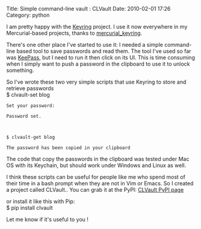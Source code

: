 Title: Simple command-line vault : CLVault
Date: 2010-02-01 17:26
Category: python

I am pretty happy with the [Keyring][] project. I use it now everywhere
in my Mercurial-based projects, thanks to [mercurial\_keyring][].   
  
There's one other place I've started to use it: I needed a simple
command-line based tool to save passwords and read them. The tool I've
used so far was [KeePass][], but I need to run it then click on its UI.
This is time consuming when I simply want to push a password in the
clipboard to use it to unlock something.   
  
So I've wrote these two very simple scripts that use Keyring to store
and retrieve passwords   
   $ clvault-set blog

    Set your password:

    Password set.



    $ clvault-get blog

    The password has been copied in your clipboard

  
The code that copy the passwords in the clipboard was tested under Mac
OS with its Keychain, but should work under Windows and Linux as well.   
  
I think these scripts can be useful for people like me who spend most
of their time in a bash prompt when they are not in Vim or Emacs. So I
created a project called CLVault.. You can grab it at the PyPI: [CLVault
PyPI page][]   
  
or install it like this with Pip:   
   $ pip install clvault

  
Let me know if it's useful to you !

  [Keyring]: http://pypi.python.org/pypi/keyring
  [mercurial\_keyring]: http://pypi.python.org/pypi/mercurial_keyring
  [KeePass]: http://keepass.info/
  [CLVault PyPI page]: http://pypi.python.org/pypi/CLVault
